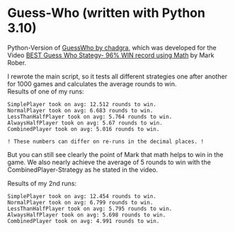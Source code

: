 # Guess-Who (written with Python 3.10)

Python-Version of [GuessWho by chadgra](https://github.com/chadgra/GuessWho), which was developed for the Video [BEST Guess Who Stategy- 96% WIN record using Math](https://www.youtube.com/watch?v=FRlbNOno5VA) by Mark Rober.

I rewrote the main script, so it tests all different strategies one after another for 1000 games and calculates the average rounds to win.  
Results of one of my runs:
```
SimplePlayer took on avg: 12.512 rounds to win.
NormalPlayer took on avg: 6.683 rounds to win.
LessThanHalfPlayer took on avg: 5.764 rounds to win.
AlwaysHalfPlayer took on avg: 5.67 rounds to win.
CombinedPlayer took on avg: 5.016 rounds to win.
```

`! These numbers can differ on re-runs in the decimal places. !  `

But you can still see clearly the point of Mark that math helps to win in the game.
We also nearly achieve the average of 5 rounds to win with the CombinedPlayer-Strategy as he stated in the video.

Results of my 2nd runs:
```
SimplePlayer took on avg: 12.454 rounds to win.
NormalPlayer took on avg: 6.799 rounds to win.
LessThanHalfPlayer took on avg: 5.795 rounds to win.
AlwaysHalfPlayer took on avg: 5.698 rounds to win.
CombinedPlayer took on avg: 4.991 rounds to win.
```
